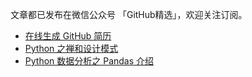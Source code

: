 文章都已发布在微信公众号 「GitHub精选」，欢迎关注订阅。

* [在线生成 GitHub 简历](_posts/GitHubResume.md)
* [Python 之禅和设计模式](_posts/ZenOfPython.md)
* [Python 数据分析之 Pandas 介绍](_posts/pandas.md)
